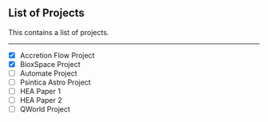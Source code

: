 ## List of Projects 

This contains a list of projects. 
 
---

- [x] Accretion Flow Project
- [x] BioxSpace Project
- [ ] Automate Project
- [ ] Psintica Astro Project 
- [ ] HEA Paper 1 
- [ ] HEA Paper 2
- [ ] QWorld Project